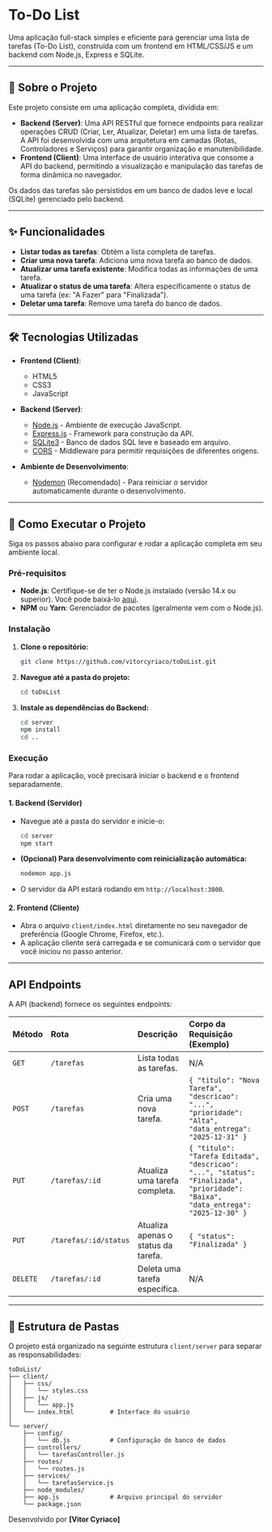 # To-Do List

Uma aplicação full-stack simples e eficiente para gerenciar uma lista de tarefas (To-Do List), construída com um frontend em HTML/CSS/JS e um backend com Node.js, Express e SQLite.

---

## 📖 Sobre o Projeto

Este projeto consiste em uma aplicação completa, dividida em:

-   **Backend (Server)**: Uma API RESTful que fornece endpoints para realizar operações CRUD (Criar, Ler, Atualizar, Deletar) em uma lista de tarefas. A API foi desenvolvida com uma arquitetura em camadas (Rotas, Controladores e Serviços) para garantir organização e manutenibilidade.
-   **Frontend (Client)**: Uma interface de usuário interativa que consome a API do backend, permitindo a visualização e manipulação das tarefas de forma dinâmica no navegador.

Os dados das tarefas são persistidos em um banco de dados leve e local (SQLite) gerenciado pelo backend.

---

## ✨ Funcionalidades

-   **Listar todas as tarefas**: Obtém a lista completa de tarefas.
-   **Criar uma nova tarefa**: Adiciona uma nova tarefa ao banco de dados.
-   **Atualizar uma tarefa existente**: Modifica todas as informações de uma tarefa.
-   **Atualizar o status de uma tarefa**: Altera especificamente o status de uma tarefa (ex: "A Fazer" para "Finalizada").
-   **Deletar uma tarefa**: Remove uma tarefa do banco de dados.

---

## 🛠️ Tecnologias Utilizadas

-   **Frontend (Client)**:
    -   HTML5
    -   CSS3
    -   JavaScript

-   **Backend (Server)**:
    -   [Node.js](https://nodejs.org/) - Ambiente de execução JavaScript.
    -   [Express.js](https://expressjs.com/pt-br/) - Framework para construção da API.
    -   [SQLite3](https://www.sqlite.org/index.html) - Banco de dados SQL leve e baseado em arquivo.
    -   [CORS](https://www.npmjs.com/package/cors) - Middleware para permitir requisições de diferentes origens.

-   **Ambiente de Desenvolvimento**:
    -   [Nodemon](https://www.npmjs.com/package/nodemon) (Recomendado) - Para reiniciar o servidor automaticamente durante o desenvolvimento.

---

## 🚀 Como Executar o Projeto

Siga os passos abaixo para configurar e rodar a aplicação completa em seu ambiente local.

### Pré-requisitos

-   **Node.js**: Certifique-se de ter o Node.js instalado (versão 14.x ou superior). Você pode baixá-lo [aqui](https://nodejs.org/).
-   **NPM** ou **Yarn**: Gerenciador de pacotes (geralmente vem com o Node.js).

### Instalação

1.  **Clone o repositório:**
    ```sh
    git clone https://github.com/vitorcyriaco/toDoList.git
    ```

2.  **Navegue até a pasta do projeto:**
    ```sh
    cd toDoList
    ```

3.  **Instale as dependências do Backend:**
    ```sh
    cd server
    npm install
    cd ..
    ```

### Execução

Para rodar a aplicação, você precisará iniciar o backend e o frontend separadamente.

#### 1. Backend (Servidor)

-   Navegue até a pasta do servidor e inicie-o:
    ```sh
    cd server
    npm start
    ```
-   **(Opcional) Para desenvolvimento com reinicialização automática:**
    ```sh
    nodemon app.js
    ```
-   O servidor da API estará rodando em `http://localhost:3000`.

#### 2. Frontend (Cliente)

-   Abra o arquivo `client/index.html` diretamente no seu navegador de preferência (Google Chrome, Firefox, etc.).
-   A aplicação cliente será carregada e se comunicará com o servidor que você iniciou no passo anterior.

---

## API Endpoints

A API (backend) fornece os seguintes endpoints:

| Método   | Rota                  | Descrição                           | Corpo da Requisição (Exemplo)                                                                              |
| :------- | :-------------------- | :---------------------------------- | :--------------------------------------------------------------------------------------------------------- |
| `GET`    | `/tarefas`            | Lista todas as tarefas.             | N/A                                                                                                        |
| `POST`   | `/tarefas`            | Cria uma nova tarefa.               | `{ "titulo": "Nova Tarefa", "descricao": "...", "prioridade": "Alta", "data_entrega": "2025-12-31" }`      |
| `PUT`    | `/tarefas/:id`        | Atualiza uma tarefa completa.       | `{ "titulo": "Tarefa Editada", "descricao": "...", "status": "Finalizada", "prioridade": "Baixa", "data_entrega": "2025-12-30" }` |
| `PUT`    | `/tarefas/:id/status` | Atualiza apenas o status da tarefa. | `{ "status": "Finalizada" }`                                                                               |
| `DELETE` | `/tarefas/:id`        | Deleta uma tarefa específica.       | N/A                                                                                                        |

---

## 📁 Estrutura de Pastas

O projeto está organizado na seguinte estrutura `client/server` para separar as responsabilidades:

```
toDoList/
├── client/
│   ├── css/
│   │   └── styles.css
│   ├── js/
│   │   └── app.js
│   └── index.html          # Interface do usuário
│
└── server/
    ├── config/
    │   └── db.js           # Configuração do banco de dados
    ├── controllers/
    │   └── tarefasController.js
    ├── routes/
    │   └── routes.js
    ├── services/
    │   └── tarefasService.js
    ├── node_modules/
    ├── app.js              # Arquivo principal do servidor
    └── package.json
```

Desenvolvido por **[Vitor Cyriaco]**
